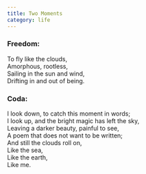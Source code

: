 ```yaml
---
title: Two Moments
category: life
---
```


### Freedom:

To fly like the clouds,  
Amorphous, rootless,  
Sailing in the sun and wind,  
Drifting in and out of being.

### Coda:

I look down, to catch this moment in words;  
I look up, and the bright magic has left the sky,  
Leaving a darker beauty, painful to see,  
A poem that does not want to be written;  
And still the clouds roll on,  
Like the sea,  
Like the earth,  
Like me.
